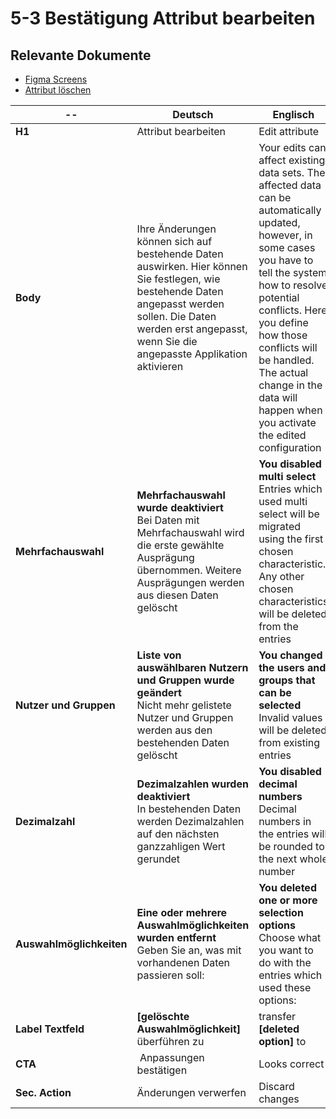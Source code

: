 # 5-3 Bestätigung Attribut bearbeiten

## Relevante Dokumente

* [Figma Screens](https://www.figma.com/file/ObpEGoczbPSUsnoH7aPFLbdy/Workflow-Generator-Screens?node-id=168%3A1014)
* [Attribut löschen](../modals/5-2_delete-attribute.md)

-- | Deutsch | Englisch
---|---|---
**H1** | Attribut bearbeiten | Edit attribute
**Body** | Ihre Änderungen können sich auf bestehende Daten auswirken. Hier können Sie festlegen, wie bestehende Daten angepasst werden sollen. Die Daten werden erst angepasst, wenn Sie die angepasste Applikation aktivieren | Your edits can affect existing data sets. The affected data can be automatically updated, however, in some cases you have to tell the system how to resolve potential conflicts. Here you define how those conflicts will be handled. The actual change in the data will happen when you activate the edited configuration
**Mehrfachauswahl** | **Mehrfachauswahl wurde deaktiviert** </br> Bei Daten mit Mehrfachauswahl wird die erste gewählte Ausprägung übernommen. Weitere Ausprägungen werden aus diesen Daten gelöscht | **You disabled multi select** </br> Entries which used multi select will be migrated using the first chosen characteristic. Any other chosen characteristics will be deleted from the entries
**Nutzer und Gruppen** | **Liste von auswählbaren Nutzern und Gruppen wurde geändert** </br> Nicht mehr gelistete Nutzer und Gruppen werden aus den bestehenden Daten gelöscht | **You changed the users and groups that can be selected** </br> Invalid values will be deleted from existing entries
**Dezimalzahl** | **Dezimalzahlen wurden deaktiviert** </br> In bestehenden Daten werden Dezimalzahlen auf den nächsten ganzzahligen Wert gerundet | **You disabled decimal numbers** </br> Decimal numbers in the entries will be rounded to the next whole number
**Auswahlmöglichkeiten** | **Eine oder mehrere Auswahlmöglichkeiten wurden entfernt** </br> Geben Sie an, was mit vorhandenen Daten passieren soll: | **You deleted one or more selection options** </br> Choose what you want to do with the entries which used these options:
**Label Textfeld** | **[gelöschte Auswahlmöglichkeit]** überführen zu | transfer **[deleted option]** to
**CTA** | Anpassungen bestätigen | Looks correct
**Sec. Action** | Änderungen verwerfen | Discard changes